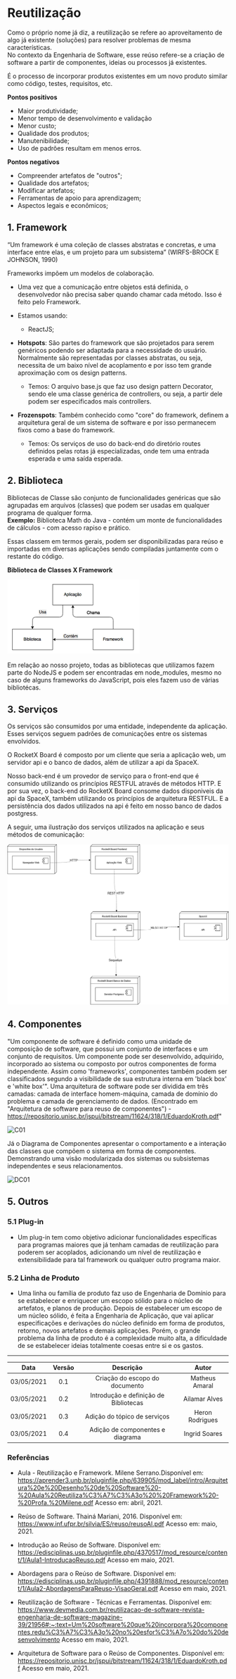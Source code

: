 # Reutilização

Como o próprio nome já diz, a reutilização se refere ao aproveitamento de algo já existente (soluções) para resolver problemas de mesma características.  
No contexto da Engenharia de Software, esse reúso refere-se a criação de software a partir de componentes, ideias ou processos já existentes.

É o processo de incorporar produtos existentes em um novo produto similar como código, testes, requisitos, etc.

**Pontos positivos**

- Maior produtividade;
- Menor tempo de desenvolvimento e validação
- Menor custo;
- Qualidade dos produtos;
- Manutenibilidade;
- Uso de padrões resultam em menos erros.

**Pontos negativos**

- Compreender artefatos de "outros";
- Qualidade dos artefatos;
- Modificar artefatos;
- Ferramentas de apoio para aprendizagem;
- Aspectos legais e econômicos;

## 1. Framework

“Um framework é uma coleção de classes abstratas e concretas, e uma interface entre elas, e um projeto para um subsistema” (WIRFS-BROCK E JOHNSON, 1990)

Frameworks impõem um modelos de colaboração.

- Uma vez que a comunicação entre objetos está definida, o desenvolvedor não precisa saber quando chamar cada método. Isso é feito pelo Framework.

- Estamos usando:

  - ReactJS;

- **Hotspots**: São partes do framework que são projetados para serem genéricos podendo ser adaptada para a necessidade do usuário. Normalmente são representadas por classes abstratas, ou seja, necessita de um baixo nível de acoplamento e por isso tem grande aproximação com os design patterns.

  - Temos: O arquivo base.js que faz uso design pattern Decorator, sendo ele uma classe genérica de controllers, ou seja, a partir dele podem ser especificados mais controllers.

- **Frozenspots**: Também conhecido como "core" do framework, definem a arquitetura geral de um sistema de software e por isso permanecem fixos como a base do framework.
  - Temos: Os serviços de uso do back-end do diretório routes definidos pelas rotas já especializadas, onde tem uma entrada esperada e uma saída esperada.

## 2. Biblioteca

Bibliotecas de Classe são conjunto de funcionalidades genéricas que são agrupadas em arquivos (classes) que podem ser usadas em qualquer programa de qualquer forma.  
**Exemplo:** Biblioteca Math do Java - contém um monte de funcionalidades de cálculos - com acesso rapiso e prático.

Essas classem em termos gerais, podem ser disponibilizadas para reúso e importadas em diversas aplicações sendo compiladas juntamente com o restante do código.

**Biblioteca de Classes X Framework**

![biblioteca x framework](../../assets/img/reuse/bclassesxframework.png)

Em relação ao nosso projeto, todas as bibliotecas que utilizamos fazem parte do NodeJS e podem ser encontradas em node_modules, mesmo no caso de alguns frameworks do JavaScript, pois eles fazem uso de várias bibliotécas.

## 3. Serviços

Os serviços são consumidos por uma entidade, independente da aplicação. Esses serviços seguem padrões de comunicações entre os sistemas envolvidos.

O RocketX Board é composto por um cliente que seria a aplicação web, um servidor api e o banco de dados, além de utilizar a api da SpaceX.

Nosso back-end é um provedor de serviço para o front-end que é consumido utilizando os princípios RESTFUL através de métodos HTTP. E por sua vez, o back-end do RocketX Board consome dados disponiveis da api da SpaceX, também utilizando os princípios de arquitetura RESTFUL. E a persistência dos dados utilizados na api é feito em nosso banco de dados postgress.

A seguir, uma ilustração dos serviços utilizados na aplicação e seus métodos de comunicação:

![Serviços](../../assets/img/reuse/implementação.png)

## 4. Componentes

"Um componente de software é definido como uma unidade de composição de
software, que possui um conjunto de interfaces e um conjunto de requisitos. Um
componente pode ser desenvolvido, adquirido, incorporado ao sistema ou composto por
outros componentes de forma independente. Assim como 'frameworks', componentes
também podem ser classificados segundo a visibilidade de sua estrutura interna em 'black
box' e 'white box'". Uma arquitetura de software pode ser dividida em três camadas: camada de
interface homem-máquina, camada de domínio do problema e camada de gerenciamento de
dados. (Encontrado em "Arquitetura de software para reuso de componentes") - https://repositorio.unisc.br/jspui/bitstream/11624/318/1/EduardoKroth.pdf" 

![C01](\componente.png)

Já o Diagrama de Componentes apresentar o comportamento e a interação das classes que compõem o sistema em forma de componentes. Demonstrando uma visão modularizada dos sistemas ou subsistemas independentes e seus relacionamentos.

![DC01](https://github.com/UnBArqDsw2020-2/2020.2_G6_RocketX/raw/main/docs/assets/img/components/dc01.jpg)

## 5. Outros

### 5.1 Plug-in

- Um plug-in tem como objetivo adicionar funcionalidades específicas para programas maiores que já tenham camadas de reutilização para poderem ser acoplados, adicionando um nível de reutilização e extensibilidade para tal framework ou qualquer outro programa maior.

### 5.2 Linha de Produto

- Uma linha ou família de produto faz uso de Engenharia de Domínio para se estabelecer e enriquecer um escopo sólido para o núcleo de artefatos, e planos de produção. Depois de estabelecer um escopo de um núcleo sólido, é feita a Engenharia de Aplicação, que vai aplicar especificações e derivações do núcleo definido em forma de produtos, retorno, novos artefatos e demais aplicações. Porém, o grande problema da linha de produto é a complexidade muito alta, a dificuldade de se estabelecer ideias totalmente coesas entre si e os gastos.

---


|    Data    | Versão |               Descrição               |      Autor      |
| :--------: | :----: | :-----------------------------------: | :-------------: |
| 03/05/2021 |  0.1   |    Criação do escopo do documento     | Matheus Amaral  |
| 03/05/2021 |  0.2   | Introdução e definição de Bibliotecas |  Ailamar Alves  |
| 03/05/2021 |  0.3   |     Adição do tópico de serviços      | Heron Rodrigues |
| 03/05/2021 |  0.4   |     Adição de componentes e diagrama  | Ingrid Soares   |

### Referências

- Aula - Reutilização e Framework. Milene Serrano.Disponível em: <https://aprender3.unb.br/pluginfile.php/639905/mod_label/intro/Arquitetura%20e%20Desenho%20de%20Software%20-%20Aula%20Reutiliza%C3%A7%C3%A3o%20%20Framework%20-%20Profa.%20Milene.pdf> Acesso em: abril, 2021.

- Reúso de Software. Thainá Mariani, 2016. Disponível em: <https://www.inf.ufpr.br/silvia/ES/reuso/reusoAl.pdf> Acesso em: maio, 2021.

- Introdução ao Reúso de Software. Disponível em: <https://edisciplinas.usp.br/pluginfile.php/4370517/mod_resource/content/1/Aula1-IntroducaoReuso.pdf> Acesso em maio, 2021.

- Abordagens para o Reúso de Software. Disponível em: <https://edisciplinas.usp.br/pluginfile.php/4391888/mod_resource/content/1/Aula2-AbordagensParaReuso-VisaoGeral.pdf> Acesso em maio, 2021.

- Reutilização de Software - Técnicas e Ferramentas. Disponível em: <https://www.devmedia.com.br/reutilizacao-de-software-revista-engenharia-de-software-magazine-39/21956#:~:text=Um%20software%20que%20incorpora%20componentes,redu%C3%A7%C3%A3o%20no%20esfor%C3%A7o%20do%20desenvolvimento> Acesso em maio, 2021.

- Arquitetura de Software para o Reúso de Componentes. Disponível em: <https://repositorio.unisc.br/jspui/bitstream/11624/318/1/EduardoKroth.pdf> Acesso em maio, 2021.
